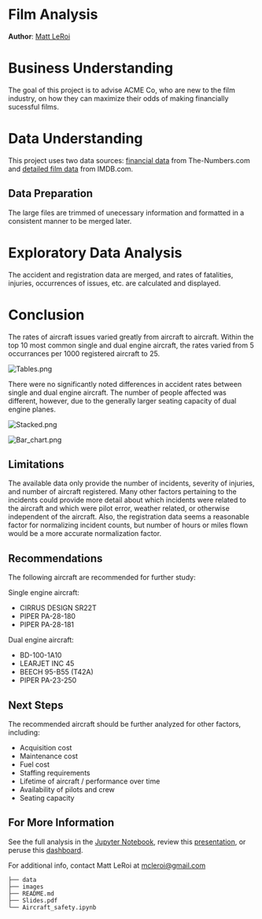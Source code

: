 # Film Analysis

**Author**: [Matt LeRoi](mailto:mcleroi@gmail.com) 

# Business Understanding

The goal of this project is to advise ACME Co, who are new to the film industry, on how they can maximize their odds of making financially sucessful films. 

# Data Understanding

This project uses two data sources: [financial data](./data/tn.movie_budgets.csv.gz) from The-Numbers.com and [detailed film data](im.db) from IMDB.com. 

## Data Preparation

The large files are trimmed of unecessary information and formatted in a consistent manner to be merged later.

# Exploratory Data Analysis

The accident and registration data are merged, and rates of fatalities, injuries, occurrences of issues, etc. are calculated and displayed.

# Conclusion

The rates of aircraft issues varied greatly from aircraft to aircraft. Within the top 10 most common single and dual engine aircraft, the rates varied from 5 occurrances per 1000 registered aircraft to 25.  

![Tables.png](./Images/Tables.png)

There were no significantly noted differences in accident rates between single and dual engine aircraft. The number of people affected was different, however, due to the generally larger seating capacity of dual engine planes. 

![Stacked.png](./Images/Stacked.png)

![Bar_chart.png](./Images/Bar_chart.png)

## Limitations

The available data only provide the number of incidents, severity of injuries, and number of aircraft registered. Many other factors pertaining to the incidents could provide more detail about which incidents were related to the aircraft and which were pilot error, weather related, or otherwise independent of the aircraft. Also, the registration data seems a reasonable factor for normalizing incident counts, but number of hours or miles flown would be a more accurate normalization factor. 

## Recommendations

The following aircraft are recommended for further study:

Single engine aircraft:
- CIRRUS DESIGN SR22T
- PIPER PA-28-180
- PIPER PA-28-181

Dual engine aircraft:
- BD-100-1A10
- LEARJET INC 45
- BEECH 95-B55 (T42A)
- PIPER PA-23-250

## Next Steps

The recommended aircraft should be further analyzed for other factors, including:
- Acquisition cost
- Maintenance cost
- Fuel cost
- Staffing requirements
- Lifetime of aircraft / performance over time
- Availability of pilots and crew
- Seating capacity

## For More Information

See the full analysis in the [Jupyter Notebook](./Aircraft_safety.ipynb), review this [presentation](./Slides.pdf), or peruse this [dashboard](https://public.tableau.com/app/profile/matthew.leroi/viz/Aircraft_safety/Dashboard?publish=yes).

For additional info, contact Matt LeRoi at [mcleroi@gmail.com](mailto:mcleroi@gmail.com)

```
├── data
├── images
├── README.md
├── Slides.pdf
└── Aircraft_safety.ipynb
```
